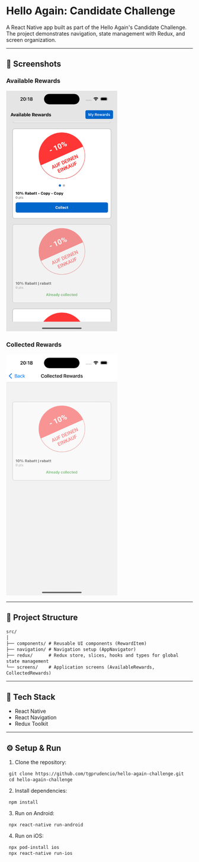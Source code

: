 # Hello Again: Candidate Challenge

A React Native app built as part of the Hello Again's Candidate Challenge.  
The project demonstrates navigation, state management with Redux, and screen organization.

---

## 📱 Screenshots

### Available Rewards
<img src="./resources/screenshots/available_rewards.png" width="300">

### Collected Rewards
<img src="./resources/screenshots/collected_rewards.png" width="300">

---

## 📂 Project Structure
```
src/
│
├── components/ # Reusable UI components (RewardItem)
├── navigation/ # Navigation setup (AppNavigator)
├── redux/      # Redux store, slices, hooks and types for global state management
└── screens/    # Application screens (AvailableRewards, CollectedRewards)
```
---

## 🚀 Tech Stack

- React Native  
- React Navigation  
- Redux Toolkit  

---

## ⚙️ Setup & Run

1. Clone the repository:
```
 git clone https://github.com/tgprudencio/hello-again-challenge.git
 cd hello-again-challenge
```
2. Install dependencies:
```
 npm install
```
3. Run on Android:
```    
 npx react-native run-android
```
4. Run on iOS:
```
 npx pod-install ios
 npx react-native run-ios
```